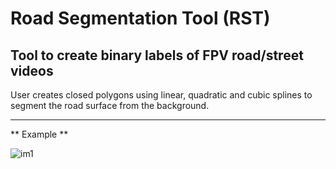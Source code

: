 # Road Segmentation Tool (RST)

## Tool to create binary labels of FPV road/street videos

User creates closed polygons using linear, quadratic and cubic splines to segment the road surface from the background. 

---

** Example **

![im1](https://i.imgur.com/GyGIfn8.png)


